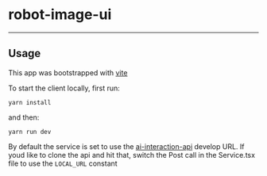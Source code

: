 # robot-image-ui

---

## Usage

This app was bootstrapped with [vite](https://vitejs.dev/)

To start the client locally, first run:

`yarn install`

and then:

`yarn run dev`

By default the service is set to use the [ai-interaction-api](https://github.com/CalebTracey/ai-interaction-api) develop URL. If youd like to clone the api and hit that, switch the Post call in the Service.tsx file to use the `LOCAL_URL` constant
